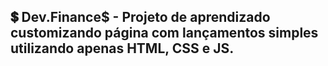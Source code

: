 ## :heavy_dollar_sign: Dev.Finance$ - Projeto de aprendizado customizando página com lançamentos simples utilizando apenas HTML, CSS e JS.
